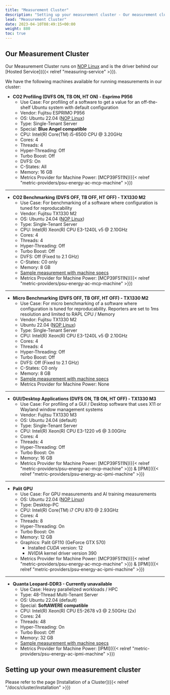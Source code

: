 ```yaml
---
title: "Measurement Cluster"
description: "Setting up your measurement cluster - Our measurement cluster"
lead: "Measurement Cluster"
date: 2023-04-10T08:49:15+00:00
weight: 880
toc: true
---
```



## Our Measurement Cluster

Our Measurement Cluster runs on [NOP Linux](https://www.green-coding.io/blog/nop-linux/) and is the driver behind our [Hosted Service]({{< relref "measuring-service" >}}).

We have the following machines available for running measurements in our cluster:

- **CO2 Profiling (DVFS ON, TB ON, HT ON) - Esprimo P956**
    + Use Case: For profiling of a software to get a value for an off-the-shelf Ubuntu system with default configuration
    + Vendor: Fujitsu ESPRIMO P956
    + OS: Ubuntu 22.04 ([NOP Linux](https://www.green-coding.io/blog/nop-linux/))
    + Type: Single-Tenant Server 
    + Special: **Blue Angel compatible**
    + CPU: Intel(R) Core(TM) i5-6500 CPU @ 3.20GHz
    + Cores: 4
    + Threads: 4
    + Hyper-Threading: Off
    + Turbo Boost: Off
    + DVFS: On
    + C-States: All
    + Memory: 16 GB
    + Metrics Provider for Machine Power: [MCP39F511N]({{< relref "metric-providers/psu-energy-ac-mcp-machine" >}})

---

- **CO2 Benchmarking (DVFS OFF, TB OFF, HT OFF) - TX1330 M2**
    + Use Case: For benchmarking of a software where configuration is tuned for reproducability
    + Vendor: Fujitsu TX1330 M2
    + OS: Ubuntu 24.04 ([NOP Linux](https://www.green-coding.io/blog/nop-linux/))
    + Type: Single-Tenant Server 
    + CPU: Intel(R) Xeon(R) CPU E3-1240L v5 @ 2.10GHz
    + Cores: 4
    + Threads: 4
    + Hyper-Threading: Off
    + Turbo Boost: Off
    + DVFS: Off (Fixed to 2.1 GHz)
    + C-States: C0 only
    + Memory: 8 GB 
    + [Sample measurement with machine specs](https://metrics.green-coding.io/stats.html?id=9784422b-f4c6-42f3-addd-9e4c0833da74)
    + Metrics Provider for Machine Power: [MCP39F511N]({{< relref "metric-providers/psu-energy-ac-mcp-machine" >}})

---

- **Micro Benchmarking (DVFS OFF, TB OFF, HT OFF) - TX1330 M2**
    + Use Case: For micro benchmarking of a software where configuration is tuned for reproducability. Reporters are set to 1ms resolution and limited to RAPL CPU / Memory
    + Vendor: Fujitsu TX1330 M2
    + Ubuntu 22.04 ([NOP Linux](https://www.green-coding.io/blog/nop-linux/))
    + Type: Single-Tenant Server 
    + CPU: Intel(R) Xeon(R) CPU E3-1240L v5 @ 2.10GHz
    + Cores: 4
    + Threads: 4
    + Hyper-Threading: Off
    + Turbo Boost: Off
    + DVFS: Off (Fixed to 2.1 GHz)
    + C-States: C0 only
    + Memory: 8 GB
    + [Sample measurement with machine specs](https://metrics.green-coding.io/stats.html?id=262f1df0-ac6c-4e74-8d08-9c13c0b25293)
    + Metrics Provider for Machine Power: None

---

- **GUI/Desktop Applications (DVFS ON, TB ON, HT OFF) - TX1330 M3**
    + Use Case: For profiling of a GUI / Desktop software that uses X11 or Wayland window management systems
    + Vendor: Fujitsu TX1330 M3
    + OS: Ubuntu 24.04 (default)
    + Type: Single-Tenant Server 
    + CPU: Intel(R) Xeon(R) CPU E3-1220 v6 @ 3.00GHz
    + Cores: 4
    + Threads: 4
    + Hyper-Threading: Off
    + Turbo Boost: On
    + Memory: 16 GB
    + Metrics Provider for Machine Power: [MCP39F511N]({{< relref "metric-providers/psu-energy-ac-mcp-machine" >}}) & [IPMI]({{< relref "metric-providers/psu-energy-ac-ipmi-machine" >}})

---

- **Palit GPU**
    + Use Case: For GPU measurements and AI training measurements
    + OS: Ubuntu 22.04 ([NOP Linux](https://www.green-coding.io/blog/nop-linux/))
    + Type: Desktop-PC
    + CPU: Intel(R) Core(TM) i7 CPU 870 @ 2.93GHz
    + Cores: 4
    + Threads: 8
    + Hyper-Threading: On
    + Turbo Boost: On
    + Memory: 12 GB
    + Graphics: Palit GF110 (GeForce GTX 570)
        * Installed *CUDA* version: 12
        * *NVIDIA* kernel driver version 390
    + Metrics Provider for Machine Power: [MCP39F511N]({{< relref "metric-providers/psu-energy-ac-mcp-machine" >}}) & [IPMI]({{< relref "metric-providers/psu-energy-ac-ipmi-machine" >}})

---

- **Quanta Leopard-DDR3 - Currently unavailable**
    + Use Case: Heavy parallelized workloads / HPC
    + Type: 48-Thread Multi-Tenant Server 
    + OS: Ubuntu 22.04 (default)
    + Special: **SoftAWERE compatible**
    + CPU: Intel(R) Xeon(R) CPU E5-2678 v3 @ 2.50GHz (2x)
    + Cores: 24
    + Threads: 48
    + Hyper-Threading: On
    + Turbo Boost: Off
    + Memory: 32 GB
    + [Sample measurement with machine specs](https://metrics.green-coding.io/stats.html?id=72596fdf-b393-4cef-bb98-45679ae928f5)
    + Metrics Provider for Machine Power: [IPMI]({{< relref "metric-providers/psu-energy-ac-ipmi-machine" >}})


## Setting up your own measurement cluster

Please refer to the page [Installation of a Cluster]({{< relref "/docs/cluster/installation" >}})

